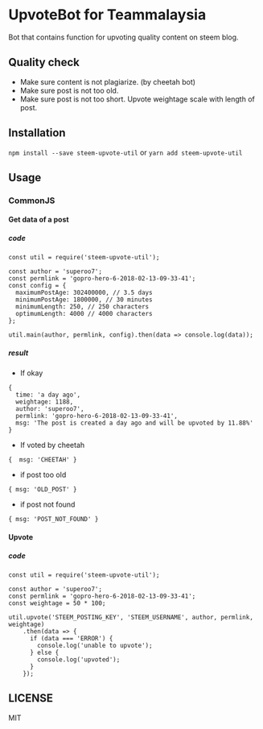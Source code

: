 # UpvoteBot for Teammalaysia

Bot that contains function for upvoting quality content on steem blog.

## Quality check

* Make sure content is not plagiarize. (by cheetah bot)
* Make sure post is not too old.
* Make sure post is not too short. Upvote weightage scale with length of post.

## Installation

`npm install --save steem-upvote-util` or `yarn add steem-upvote-util`

## Usage

### CommonJS

#### Get data of a post

##### code

```
const util = require('steem-upvote-util');

const author = 'superoo7';
const permlink = 'gopro-hero-6-2018-02-13-09-33-41';
const config = {
  maximumPostAge: 302400000, // 3.5 days
  minimumPostAge: 1800000, // 30 minutes
  minimumLength: 250, // 250 characters
  optimumLength: 4000 // 4000 characters
};

util.main(author, permlink, config).then(data => console.log(data));
```

##### result

* If okay

```
{
  time: 'a day ago',
  weightage: 1188,
  author: 'superoo7',
  permlink: 'gopro-hero-6-2018-02-13-09-33-41',
  msg: 'The post is created a day ago and will be upvoted by 11.88%'
}
```

* If voted by cheetah

```
{  msg: 'CHEETAH' }
```

* if post too old

```
{ msg: 'OLD_POST' }
```

* if post not found

```
{ msg: 'POST_NOT_FOUND' }
```

#### Upvote

##### code

```
const util = require('steem-upvote-util');

const author = 'superoo7';
const permlink = 'gopro-hero-6-2018-02-13-09-33-41';
const weightage = 50 * 100;

util.upvote('STEEM_POSTING_KEY', 'STEEM_USERNAME', author, permlink, weightage)
    .then(data => {
      if (data === 'ERROR') {
        console.log('unable to upvote');
      } else {
        console.log('upvoted');
      }
    });
```

## LICENSE

MIT
